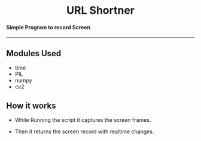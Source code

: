 <h1 align="center">URL Shortner</h1>

#### Simple Program to record Screen

---------------------------------------------------------------------

## Modules Used
- time
- PIL
- numpy
- cv2
## How it works
- While Running the script it captures the screen frames.

- Then it returns the screen record with realtime changes.
